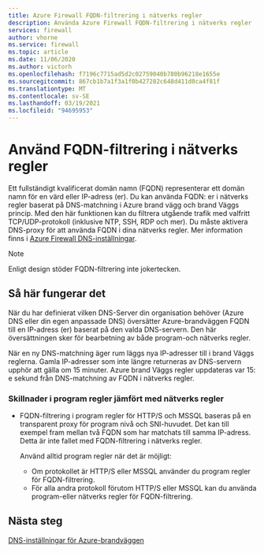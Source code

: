 ```yaml
---
title: Azure Firewall FQDN-filtrering i nätverks regler
description: Använda Azure Firewall FQDN-filtrering i nätverks regler
services: firewall
author: vhorne
ms.service: firewall
ms.topic: article
ms.date: 11/06/2020
ms.author: victorh
ms.openlocfilehash: f7196c7715ad5d2c02759040b780b96218e1655e
ms.sourcegitcommit: 867cb1b7a1f3a1f0b427282c648d411d0ca4f81f
ms.translationtype: MT
ms.contentlocale: sv-SE
ms.lasthandoff: 03/19/2021
ms.locfileid: "94695953"
---
```

# <a name="use-fqdn-filtering-in-network-rules"></a>Använd FQDN-filtrering i nätverks regler

Ett fullständigt kvalificerat domän namn (FQDN) representerar ett domän namn för en värd eller IP-adress (er). Du kan använda FQDN: er i nätverks regler baserat på DNS-matchning i Azure brand vägg och brand Väggs princip. Med den här funktionen kan du filtrera utgående trafik med valfritt TCP/UDP-protokoll (inklusive NTP, SSH, RDP och mer). Du måste aktivera DNS-proxy för att använda FQDN i dina nätverks regler. Mer information finns i [Azure Firewall DNS-inställningar](dns-settings.md).

> [!NOTE]
> Enligt design stöder FQDN-filtrering inte jokertecken.

## <a name="how-it-works"></a>Så här fungerar det

När du har definierat vilken DNS-Server din organisation behöver (Azure DNS eller din egen anpassade DNS) översätter Azure-brandväggen FQDN till en IP-adress (er) baserat på den valda DNS-servern. Den här översättningen sker för bearbetning av både program-och nätverks regler.

När en ny DNS-matchning äger rum läggs nya IP-adresser till i brand Väggs reglerna. Gamla IP-adresser som inte längre returneras av DNS-servern upphör att gälla om 15 minuter. Azure brand Väggs regler uppdateras var 15: e sekund från DNS-matchning av FQDN i nätverks regler.

### <a name="differences-in-application-rules-vs-network-rules"></a>Skillnader i program regler jämfört med nätverks regler

- FQDN-filtrering i program regler för HTTP/S och MSSQL baseras på en transparent proxy för program nivå och SNI-huvudet. Det kan till exempel fram mellan två FQDN som har matchats till samma IP-adress. Detta är inte fallet med FQDN-filtrering i nätverks regler. 

   Använd alltid program regler när det är möjligt:
     - Om protokollet är HTTP/S eller MSSQL använder du program regler för FQDN-filtrering.
   - För alla andra protokoll förutom HTTP/S eller MSSQL kan du använda program-eller nätverks regler för FQDN-filtrering.

## <a name="next-steps"></a>Nästa steg

[DNS-inställningar för Azure-brandväggen](dns-settings.md)
